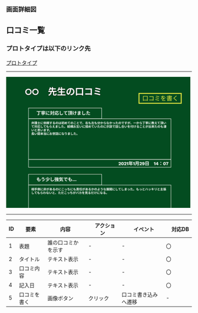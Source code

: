 ### 画面詳細図
## 口コミ一覧
### プロトタイプは以下のリンク先
[プロトタイプ](https://www.figma.com/file/EC6HJax9FH50cwnpwUmhDG/Untitled?node-id=10%3A16)
*****
<img src="../revlist.png" width="500">

*****

| ID | 要素 | 内容　|　アクション　|　イベント　|　対応DB　|
|----|------|------|-------------|-----------|---------|
|1   |表題|誰の口コミかを示す|-       |-         |〇         |
|2   |タイトル|テキスト表示|-|-         |〇         |
|3   |口コミ内容|テキスト表示|-|-|〇|
|4   |記入日|テキスト表示|-|-|〇|
|5   |口コミを書く|画像ボタン|クリック|口コミ書き込みへ遷移|-|
